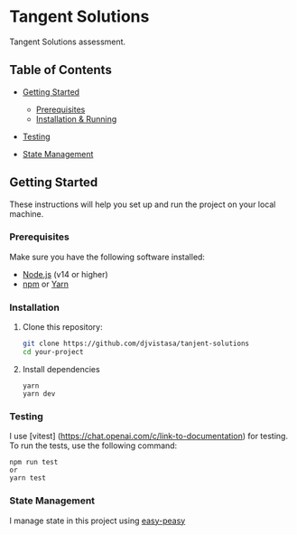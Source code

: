 # Tangent Solutions

Tangent Solutions assessment.

## Table of Contents

- [Getting Started](#getting-started)

  - [Prerequisites](#prerequisites)
  - [Installation & Running](#installation)

- [Testing](#testing)
- [State Management](#state-management)

## Getting Started

These instructions will help you set up and run the project on your local machine.

### Prerequisites

Make sure you have the following software installed:

- [Node.js](https://nodejs.org/) (v14 or higher)
- [npm](https://www.npmjs.com/) or [Yarn](https://yarnpkg.com/)

### Installation

1. Clone this repository:

   ```bash
   git clone https://github.com/djvistasa/tanjent-solutions
   cd your-project
   ```

2. Install dependencies

   ```
   yarn
   yarn dev
   ```

### Testing

I use [vitest] (<https://chat.openai.com/c/link-to-documentation>) for testing. To run the tests, use the following command:

```
npm run test
or
yarn test
```

### State Management

I manage state in this project using [easy-peasy](https://easy-peasy.vercel.app)
